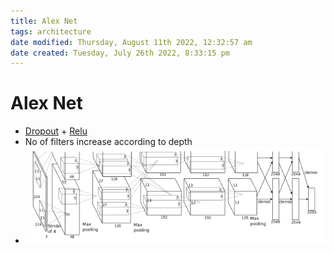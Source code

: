 ```yaml
---
title: Alex Net
tags: architecture
date modified: Thursday, August 11th 2022, 12:32:57 am
date created: Tuesday, July 26th 2022, 8:33:15 pm
---
```


# Alex Net
- [Dropout](Dropout.md) + [Relu](Relu.md)
- No of filters increase according to depth
- ![im](assets/Pasted%20image%2020220306120121.png)

